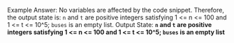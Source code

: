 Example Answer:
No variables are affected by the code snippet. Therefore, the output state is: `n` and `t` are positive integers satisfying 1 <= n <= 100 and 1 <= t <= 10^5; `buses` is an empty list.
Output State: **`n` and `t` are positive integers satisfying 1 <= n <= 100 and 1 <= t <= 10^5; `buses` is an empty list**